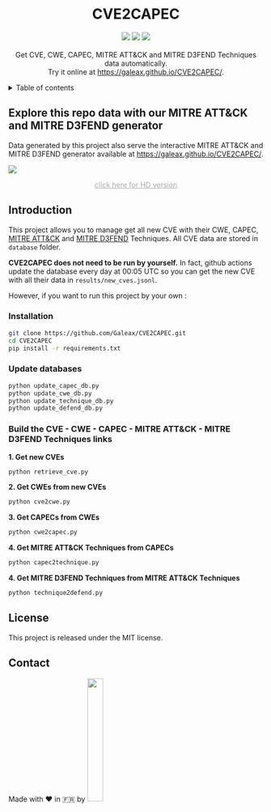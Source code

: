 <a name="readme-top"></a>
<div align="center">
  <h1 align="center">CVE2CAPEC</h1>
  <p align="center">
    <a href="https://www.python.org/"><img src="https://img.shields.io/badge/Python-v3.11.9-blue?style=for-the-badge&logo=Python"></a>
    <a href="https://github.com/Galeax/CVE2CAPEC"><img src="https://img.shields.io/badge/Github-35495E?logo=GitHub&style=for-the-badge"></a>
    <a href="https://galeax.github.io/CVE2CAPEC/"><img src="https://img.shields.io/badge/github%20pages-121013?style=for-the-badge&logo=github&logoColor=white"></a>
    <br/><br/>
    Get CVE, CWE, CAPEC, MITRE ATT&CK and MITRE D3FEND Techniques data automatically.
    <br/>
    Try it online at <a href="https://galeax.github.io/CVE2CAPEC/">https://galeax.github.io/CVE2CAPEC/</a>.
  </p>
</div>

<!-- TABLE OF CONTENTS -->
<details>
  <summary>Table of contents</summary>
  <ol>
    <li><a href="#introduction">Introduction</a></li>
    <li>
      <a href="#installation">Installation</a>
    </li>
    <li><a href="#usage">Usage</a>
      <ul>
        <li><a href="#update-databases">Update databases</a></li>
        <li><a href="#get-new-cves">Get new CVEs</a></li>
        <li><a href="#license">License</a></li>
        <li><a href="#contact">Contact</a></li>
      </ul>
     </li>
  </ol>
</details>

## Explore this repo data with our MITRE ATT&CK and MITRE D3FEND generator

Data generated by this project also serve the interactive MITRE ATT&CK and MITRE D3FEND generator available at <a href="https://galeax.github.io/CVE2CAPEC/">https://galeax.github.io/CVE2CAPEC/</a>.

[<img src="docs/cve2capec-lowdef.gif">](https://galeax.github.io/CVE2CAPEC/)

<p style="text-align:center;"><a href="docs/cve2capec.gif" style="color:#aaaaaa;">click here for HD version</a></p>


## Introduction 

This project allows you to manage get all new CVE with their CWE, CAPEC, [MITRE ATT&CK](https://attack.mitre.org/) and [MITRE D3FEND](https://d3fend.mitre.org/) Techniques.
All CVE data are stored in `database` folder.

**CVE2CAPEC does not need to be run by yourself.**
In fact, github actions update the database every day at 00:05 UTC so you can get the new CVE with all their data in `results/new_cves.jsonl`.

However, if you want to run this project by your own : 

### Installation

```sh
git clone https://github.com/Galeax/CVE2CAPEC.git
cd CVE2CAPEC
pip install -r requirements.txt
```

### Update databases

```sh
python update_capec_db.py
python update_cwe_db.py
python update_technique_db.py
python update_defend_db.py
```

### Build the CVE - CWE - CAPEC - MITRE ATT&CK - MITRE D3FEND Techniques links

 **1. Get new CVEs**
```sh
python retrieve_cve.py
```
**2. Get CWEs from new CVEs**
```sh
python cve2cwe.py
```
**3. Get CAPECs from CWEs**
```sh
python cwe2capec.py
```
**4. Get MITRE ATT&CK Techniques from CAPECs**
```sh
python capec2technique.py
```

**4. Get MITRE D3FEND Techniques from MITRE ATT&CK Techniques**
```sh
python technique2defend.py
```

## License

This project is released under the MIT license.

## Contact

Made with ❤️ in 🇫🇷 by <a href="https://galeax.com"><img src="https://galeax.com/wp-content/uploads/2024/01/logo_galeax_blue-e1705315482396.png" width=25%>
